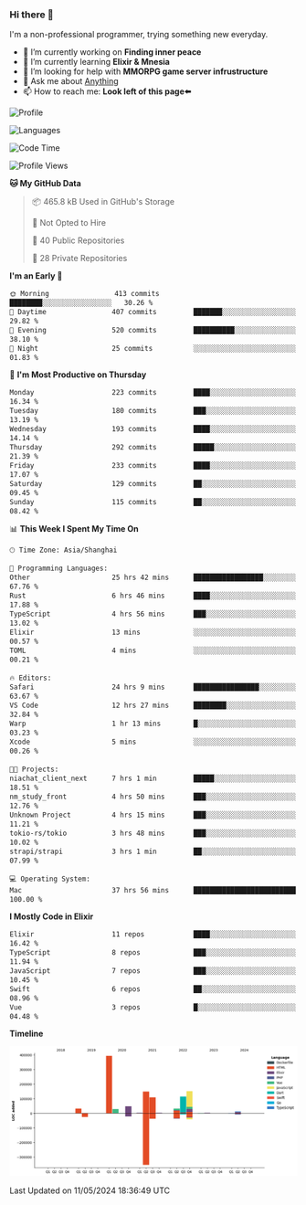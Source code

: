 ### Hi there 👋

I'm a non-professional programmer, trying something new everyday.

<!--
**dyzdyz010/dyzdyz010** is a ✨ _special_ ✨ repository because its `README.md` (this file) appears on your GitHub profile.
-->

- 🔭 I’m currently working on **Finding inner peace**
- 🌱 I’m currently learning **Elixir & Mnesia**
- 🤔 I’m looking for help with **MMORPG game server infrustructure**
- 💬 Ask me about [Anything](https://github.com/dyzdyz010/dyzdyz010/issues)
- 📫 How to reach me: **Look left of this page⬅️**

<!-- - 👯 I’m looking to collaborate on
- 😄 Pronouns: ...
- ⚡ Fun fact: ...
 -->
 
![Profile](https://github-readme-stats.vercel.app/api?username=dyzdyz010&count_private=true&show_icons=true&theme=dracula)

![Languages](https://github-readme-stats.vercel.app/api/top-langs/?username=dyzdyz010&layout=compact&theme=dracula)

<!--START_SECTION:waka-->
![Code Time](http://img.shields.io/badge/Code%20Time-1%2C459%20hrs%2032%20mins-blue)

![Profile Views](http://img.shields.io/badge/Profile%20Views-1-blue)

**🐱 My GitHub Data** 

> 📦 465.8 kB Used in GitHub's Storage 
 > 
> 🚫 Not Opted to Hire
 > 
> 📜 40 Public Repositories 
 > 
> 🔑 28 Private Repositories 
 > 
**I'm an Early 🐤** 

```text
🌞 Morning                413 commits         ████████░░░░░░░░░░░░░░░░░   30.26 % 
🌆 Daytime                407 commits         ███████░░░░░░░░░░░░░░░░░░   29.82 % 
🌃 Evening                520 commits         ██████████░░░░░░░░░░░░░░░   38.10 % 
🌙 Night                  25 commits          ░░░░░░░░░░░░░░░░░░░░░░░░░   01.83 % 
```
📅 **I'm Most Productive on Thursday** 

```text
Monday                   223 commits         ████░░░░░░░░░░░░░░░░░░░░░   16.34 % 
Tuesday                  180 commits         ███░░░░░░░░░░░░░░░░░░░░░░   13.19 % 
Wednesday                193 commits         ████░░░░░░░░░░░░░░░░░░░░░   14.14 % 
Thursday                 292 commits         █████░░░░░░░░░░░░░░░░░░░░   21.39 % 
Friday                   233 commits         ████░░░░░░░░░░░░░░░░░░░░░   17.07 % 
Saturday                 129 commits         ██░░░░░░░░░░░░░░░░░░░░░░░   09.45 % 
Sunday                   115 commits         ██░░░░░░░░░░░░░░░░░░░░░░░   08.42 % 
```


📊 **This Week I Spent My Time On** 

```text
🕑︎ Time Zone: Asia/Shanghai

💬 Programming Languages: 
Other                    25 hrs 42 mins      █████████████████░░░░░░░░   67.76 % 
Rust                     6 hrs 46 mins       ████░░░░░░░░░░░░░░░░░░░░░   17.88 % 
TypeScript               4 hrs 56 mins       ███░░░░░░░░░░░░░░░░░░░░░░   13.02 % 
Elixir                   13 mins             ░░░░░░░░░░░░░░░░░░░░░░░░░   00.57 % 
TOML                     4 mins              ░░░░░░░░░░░░░░░░░░░░░░░░░   00.21 % 

🔥 Editors: 
Safari                   24 hrs 9 mins       ████████████████░░░░░░░░░   63.67 % 
VS Code                  12 hrs 27 mins      ████████░░░░░░░░░░░░░░░░░   32.84 % 
Warp                     1 hr 13 mins        █░░░░░░░░░░░░░░░░░░░░░░░░   03.23 % 
Xcode                    5 mins              ░░░░░░░░░░░░░░░░░░░░░░░░░   00.26 % 

🐱‍💻 Projects: 
niachat_client_next      7 hrs 1 min         █████░░░░░░░░░░░░░░░░░░░░   18.51 % 
nm_study_front           4 hrs 50 mins       ███░░░░░░░░░░░░░░░░░░░░░░   12.76 % 
Unknown Project          4 hrs 15 mins       ███░░░░░░░░░░░░░░░░░░░░░░   11.21 % 
tokio-rs/tokio           3 hrs 48 mins       ███░░░░░░░░░░░░░░░░░░░░░░   10.02 % 
strapi/strapi            3 hrs 1 min         ██░░░░░░░░░░░░░░░░░░░░░░░   07.99 % 

💻 Operating System: 
Mac                      37 hrs 56 mins      █████████████████████████   100.00 % 
```

**I Mostly Code in Elixir** 

```text
Elixir                   11 repos            ████░░░░░░░░░░░░░░░░░░░░░   16.42 % 
TypeScript               8 repos             ███░░░░░░░░░░░░░░░░░░░░░░   11.94 % 
JavaScript               7 repos             ███░░░░░░░░░░░░░░░░░░░░░░   10.45 % 
Swift                    6 repos             ██░░░░░░░░░░░░░░░░░░░░░░░   08.96 % 
Vue                      3 repos             █░░░░░░░░░░░░░░░░░░░░░░░░   04.48 % 
```



**Timeline**

![Lines of Code chart](https://raw.githubusercontent.com/dyzdyz010/dyzdyz010/master/assets/bar_graph.png)


 Last Updated on 11/05/2024 18:36:49 UTC
<!--END_SECTION:waka-->
